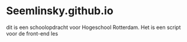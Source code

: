# Seemlinsky.github.io
dit is een schoolopdracht voor Hogeschool Rotterdam. Het is een script voor de front-end les
